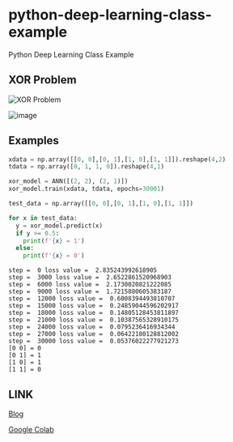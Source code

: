 # python-deep-learning-class-example
Python Deep Learning Class Example

## XOR Problem

![XOR Problem](https://i.ibb.co/jGscxQw/XOR.png)

![image](https://user-images.githubusercontent.com/13535954/154632237-862ef94a-a2b6-40b6-a8f4-8ec35c9a5c58.png)

## Examples

```python
xdata = np.array([[0, 0],[0, 1],[1, 0],[1, 1]]).reshape(4,2)
tdata = np.array([0, 1, 1, 0]).reshape(4,1)

xor_model = ANN([(2, 2), (2, 1)])
xor_model.train(xdata, tdata, epochs=30001)

test_data = np.array([[0, 0],[0, 1],[1, 0],[1, 1]])

for x in test_data:
  y = xor_model.predict(x)
  if y >= 0.5:
    print(f'{x} = 1')
  else:
    print(f'{x} = 0')
```

```plain
step =  0 loss value =  2.835243992618905
step =  3000 loss value =  2.6522861520968903
step =  6000 loss value =  2.1730020821222085
step =  9000 loss value =  1.7215880605383187
step =  12000 loss value =  0.6008394493810707
step =  15000 loss value =  0.24859044596202917
step =  18000 loss value =  0.14805128453811897
step =  21000 loss value =  0.10387565328910175
step =  24000 loss value =  0.0795236416934344
step =  27000 loss value =  0.06422180128812002
step =  30000 loss value =  0.05376022277921273
[0 0] = 0
[0 1] = 1
[1 0] = 1
[1 1] = 0
```

## LINK

[Blog](https://jehwanyoo.net/2022/02/18/%EB%A8%B8%EC%8B%A0-%EB%9F%AC%EB%8B%9D%EC%9D%84-%ED%95%B4%EB%B3%B4%EC%9E%90-4%EC%9E%A5-%EB%94%A5-%EB%9F%AC%EB%8B%9D/)

[Google Colab](https://colab.research.google.com/drive/1qal22C73QJZ8mIop1yFyZA5kyDJtuIjz?usp=sharing)
